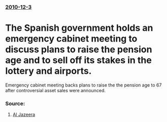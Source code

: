 ### [2010-12-3](/news/2010/12/3/index.md)

# The Spanish government holds an emergency cabinet meeting to discuss plans to raise the pension age and to sell off its stakes in the lottery and airports. 

Emergency cabinet meeting backs plans to raise the the pension age to 67 after controversial asset sales were announced.


### Source:

1. [Al Jazeera](http://english.aljazeera.net/news/europe/2010/12/2010123143017167955.html)
